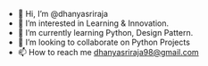 - 👋 Hi, I’m @dhanyasriraja
- 👀 I’m interested in Learning & Innovation.
- 🌱 I’m currently learning Python, Design Pattern.
- 💞️ I’m looking to collaborate on Python Projects
- 📫 How to reach me dhanyasriraja98@gmail.com

<!---
dhanyasriraja/dhanyasriraja is a ✨ special ✨ repository because its `README.md` (this file) appears on your GitHub profile.
You can click the Preview link to take a look at your changes.
--->
